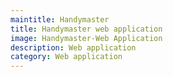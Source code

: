 ```yaml
---
maintitle: Handymaster
title: Handymaster web application
image: Handymaster-Web Application
description: Web application
category: Web application
---
```


